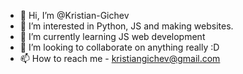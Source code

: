 - 👋 Hi, I’m @Kristian-Gichev
- 👀 I’m interested in Python, JS and making websites.
- 🌱 I’m currently learning JS web development
- 💞️ I’m looking to collaborate on anything really :D
- 📫 How to reach me - kristiangichev@gmail.com

<!---
Kristian-GIchev/Kristian-GIchev is a ✨ special ✨ repository because its `README.md` (this file) appears on your GitHub profile.
You can click the Preview link to take a look at your changes.
--->
